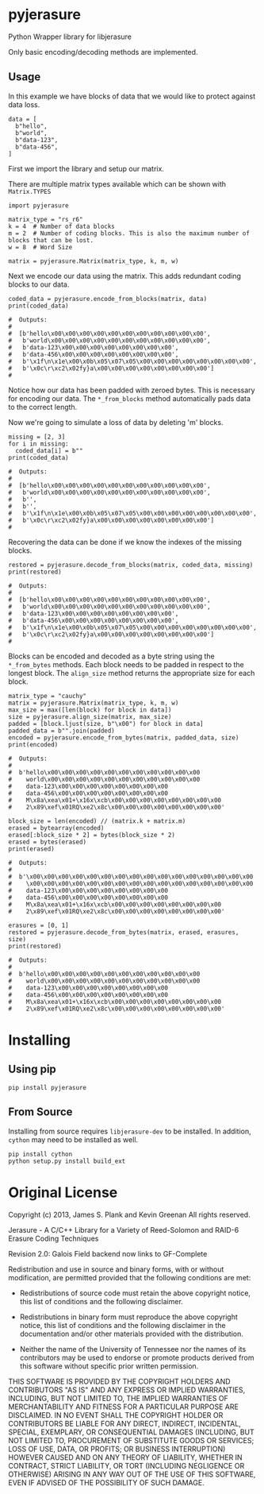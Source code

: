 # pyjerasure
Python Wrapper library for libjerasure

Only basic encoding/decoding methods are implemented.

## Usage

In this example we have blocks of data that we would like to protect against data loss. 

```
data = [
  b"hello",
  b"world",
  b"data-123",
  b"data-456",
]
```
First we import the library and setup our matrix.

There are multiple matrix types available which can be shown with `Matrix.TYPES`
```
import pyjerasure

matrix_type = "rs_r6"
k = 4  # Number of data blocks
m = 2  # Number of coding blocks. This is also the maximum number of blocks that can be lost.
w = 8  # Word Size

matrix = pyjerasure.Matrix(matrix_type, k, m, w)
```
Next we encode our data using the matrix.
This adds redundant coding blocks to our data.

```
coded_data = pyjerasure.encode_from_blocks(matrix, data)
print(coded_data)

#  Outputs:
#
#  [b'hello\x00\x00\x00\x00\x00\x00\x00\x00\x00\x00\x00',
#   b'world\x00\x00\x00\x00\x00\x00\x00\x00\x00\x00\x00',
#   b'data-123\x00\x00\x00\x00\x00\x00\x00\x00',
#   b'data-456\x00\x00\x00\x00\x00\x00\x00\x00',
#   b'\x1f\n\x1e\x00\x0b\x05\x07\x05\x00\x00\x00\x00\x00\x00\x00\x00',
#   b'\x0c\r\xc2\x02fy}a\x00\x00\x00\x00\x00\x00\x00\x00']
#
```
Notice how our data has been padded with zeroed bytes.
This is necessary for encoding our data.
The `*_from_blocks` method automatically pads data to the correct length.


Now we're going to simulate a loss of data by deleting 'm' blocks.

```
missing = [2, 3]
for i in missing:
  coded_data[i] = b""
print(coded_data)

#  Outputs:
#
#  [b'hello\x00\x00\x00\x00\x00\x00\x00\x00\x00\x00\x00',
#   b'world\x00\x00\x00\x00\x00\x00\x00\x00\x00\x00\x00',
#   b'',
#   b'',
#   b'\x1f\n\x1e\x00\x0b\x05\x07\x05\x00\x00\x00\x00\x00\x00\x00\x00',
#   b'\x0c\r\xc2\x02fy}a\x00\x00\x00\x00\x00\x00\x00\x00']
#
```

Recovering the data can be done if we know the indexes of the missing blocks.

```
restored = pyjerasure.decode_from_blocks(matrix, coded_data, missing)
print(restored)

#  Outputs:
#
#  [b'hello\x00\x00\x00\x00\x00\x00\x00\x00\x00\x00\x00',
#   b'world\x00\x00\x00\x00\x00\x00\x00\x00\x00\x00\x00',
#   b'data-123\x00\x00\x00\x00\x00\x00\x00\x00',
#   b'data-456\x00\x00\x00\x00\x00\x00\x00\x00',
#   b'\x1f\n\x1e\x00\x0b\x05\x07\x05\x00\x00\x00\x00\x00\x00\x00\x00',
#   b'\x0c\r\xc2\x02fy}a\x00\x00\x00\x00\x00\x00\x00\x00']
#
```
Blocks can be encoded and decoded as a byte string using the `*_from_bytes` methods.
Each block needs to be padded in respect to the longest block. The `align_size` method returns the appropriate size for each block.

```
matrix_type = "cauchy"
matrix = pyjerasure.Matrix(matrix_type, k, m, w)
max_size = max([len(block) for block in data])
size = pyjerasure.align_size(matrix, max_size)
padded = [block.ljust(size, b"\x00") for block in data]
padded_data = b"".join(padded)
encoded = pyjerasure.encode_from_bytes(matrix, padded_data, size)
print(encoded)

#  Outputs:
#
#  b'hello\x00\x00\x00\x00\x00\x00\x00\x00\x00\x00\x00
#    world\x00\x00\x00\x00\x00\x00\x00\x00\x00\x00\x00
#    data-123\x00\x00\x00\x00\x00\x00\x00\x00
#    data-456\x00\x00\x00\x00\x00\x00\x00\x00
#    M\x8a\xea\x01+\x16x\xcb\x00\x00\x00\x00\x00\x00\x00\x00
#    2\x89\xef\x01RQ\xe2\x8c\x00\x00\x00\x00\x00\x00\x00\x00'

block_size = len(encoded) // (matrix.k + matrix.m)
erased = bytearray(encoded)
erased[:block_size * 2] = bytes(block_size * 2)
erased = bytes(erased)
print(erased)

#  Outputs:
#
#  b'\x00\x00\x00\x00\x00\x00\x00\x00\x00\x00\x00\x00\x00\x00\x00\x00
#    \x00\x00\x00\x00\x00\x00\x00\x00\x00\x00\x00\x00\x00\x00\x00\x00 
#    data-123\x00\x00\x00\x00\x00\x00\x00\x00
#    data-456\x00\x00\x00\x00\x00\x00\x00\x00
#    M\x8a\xea\x01+\x16x\xcb\x00\x00\x00\x00\x00\x00\x00\x00
#    2\x89\xef\x01RQ\xe2\x8c\x00\x00\x00\x00\x00\x00\x00\x00'

erasures = [0, 1]
restored = pyjerasure.decode_from_bytes(matrix, erased, erasures, size)
print(restored)

#  Outputs:
#
#  b'hello\x00\x00\x00\x00\x00\x00\x00\x00\x00\x00\x00
#    world\x00\x00\x00\x00\x00\x00\x00\x00\x00\x00\x00
#    data-123\x00\x00\x00\x00\x00\x00\x00\x00
#    data-456\x00\x00\x00\x00\x00\x00\x00\x00
#    M\x8a\xea\x01+\x16x\xcb\x00\x00\x00\x00\x00\x00\x00\x00
#    2\x89\xef\x01RQ\xe2\x8c\x00\x00\x00\x00\x00\x00\x00\x00'

```

# Installing

## Using pip
```
pip install pyjerasure
```

## From Source
Installing from source requires `libjerasure-dev` to be installed.
In addition, `cython` may need to be installed as well.

```
pip install cython
python setup.py install build_ext
```


# Original License

Copyright (c) 2013, James S. Plank and Kevin Greenan
All rights reserved.

Jerasure - A C/C++ Library for a Variety of Reed-Solomon and RAID-6 Erasure Coding Techniques

Revision 2.0: Galois Field backend now links to GF-Complete

Redistribution and use in source and binary forms, with or without
modification, are permitted provided that the following conditions
are met:

 - Redistributions of source code must retain the above copyright
   notice, this list of conditions and the following disclaimer.

 - Redistributions in binary form must reproduce the above copyright
   notice, this list of conditions and the following disclaimer in
   the documentation and/or other materials provided with the
   distribution.

 - Neither the name of the University of Tennessee nor the names of its
   contributors may be used to endorse or promote products derived
   from this software without specific prior written permission.

THIS SOFTWARE IS PROVIDED BY THE COPYRIGHT HOLDERS AND CONTRIBUTORS
"AS IS" AND ANY EXPRESS OR IMPLIED WARRANTIES, INCLUDING, BUT NOT
LIMITED TO, THE IMPLIED WARRANTIES OF MERCHANTABILITY AND FITNESS FOR
A PARTICULAR PURPOSE ARE DISCLAIMED. IN NO EVENT SHALL THE COPYRIGHT
HOLDER OR CONTRIBUTORS BE LIABLE FOR ANY DIRECT, INDIRECT,
INCIDENTAL, SPECIAL, EXEMPLARY, OR CONSEQUENTIAL DAMAGES (INCLUDING,
BUT NOT LIMITED TO, PROCUREMENT OF SUBSTITUTE GOODS OR SERVICES; LOSS
OF USE, DATA, OR PROFITS; OR BUSINESS INTERRUPTION) HOWEVER CAUSED
AND ON ANY THEORY OF LIABILITY, WHETHER IN CONTRACT, STRICT
LIABILITY, OR TORT (INCLUDING NEGLIGENCE OR OTHERWISE) ARISING IN ANY
WAY OUT OF THE USE OF THIS SOFTWARE, EVEN IF ADVISED OF THE
POSSIBILITY OF SUCH DAMAGE.
